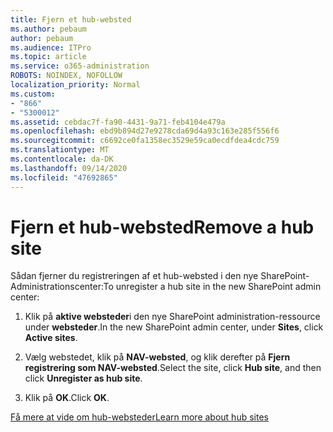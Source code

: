 ```yaml
---
title: Fjern et hub-websted
ms.author: pebaum
author: pebaum
ms.audience: ITPro
ms.topic: article
ms.service: o365-administration
ROBOTS: NOINDEX, NOFOLLOW
localization_priority: Normal
ms.custom:
- "866"
- "5300012"
ms.assetid: cebdac7f-fa90-4431-9a71-feb4104e479a
ms.openlocfilehash: ebd9b894d27e9278cda69d4a93c163e285f556f6
ms.sourcegitcommit: c6692ce0fa1358ec3529e59ca0ecdfdea4cdc759
ms.translationtype: MT
ms.contentlocale: da-DK
ms.lasthandoff: 09/14/2020
ms.locfileid: "47692865"
---
```

# <a name="remove-a-hub-site"></a><span data-ttu-id="804b8-102">Fjern et hub-websted</span><span class="sxs-lookup"><span data-stu-id="804b8-102">Remove a hub site</span></span>

<span data-ttu-id="804b8-103">Sådan fjerner du registreringen af et hub-websted i den nye SharePoint-Administrationscenter:</span><span class="sxs-lookup"><span data-stu-id="804b8-103">To unregister a hub site in the new SharePoint admin center:</span></span>
  
1. <span data-ttu-id="804b8-104">Klik på **aktive websteder**i den nye SharePoint administration-ressource under **websteder**.</span><span class="sxs-lookup"><span data-stu-id="804b8-104">In the new SharePoint admin center, under **Sites**, click **Active sites**.</span></span>

2. <span data-ttu-id="804b8-105">Vælg webstedet, klik på **NAV-websted**, og klik derefter på **Fjern registrering som NAV-websted**.</span><span class="sxs-lookup"><span data-stu-id="804b8-105">Select the site, click **Hub site**, and then click **Unregister as hub site**.</span></span>

3. <span data-ttu-id="804b8-106">Klik på **OK**.</span><span class="sxs-lookup"><span data-stu-id="804b8-106">Click **OK**.</span></span>

[<span data-ttu-id="804b8-107">Få mere at vide om hub-websteder</span><span class="sxs-lookup"><span data-stu-id="804b8-107">Learn more about hub sites</span></span>](https://support.office.com/article/what-is-a-sharepoint-hub-site-fe26ae84-14b7-45b6-a6d1-948b3966427f)
  